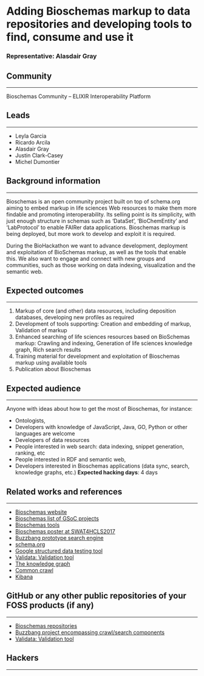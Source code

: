 # Adding Bioschemas markup to data repositories and developing tools to find, consume and use it

### Representative: Alasdair Gray

## Community
---

Bioschemas Community – ELIXIR Interoperability Platform

## Leads
---

- Leyla Garcia 
- Ricardo Arcila 
- Alasdair Gray 
- Justin Clark-Casey 
- Michel Dumontier  

## Background information
---

Bioschemas is an open community project built on top of schema.org aiming to embed markup in life sciences Web resources to make them more findable and promoting interoperability. Its selling point is its simplicity, with just enough structure in schemas such as ‘DataSet’, ‘BioChemEntity’ and ‘LabProtocol’ to enable FAIRer data applications. Bioschemas markup is being deployed, but more work to develop and exploit it is required.

During the BioHackathon we want to advance development, deployment and exploitation of BioSchemas markup, as well as the tools that enable this. We also want to engage and connect with new groups and communities, such as those working on data indexing, visualization and the semantic web.


## Expected outcomes
---

1) Markup of core (and other) data resources, including deposition databases, developing new profiles as required
2) Development of tools supporting: Creation and embedding of markup, Validation of markup
3) Enhanced searching of life sciences resources based on BioSchemas markup: Crawling and indexing, Generation of life sciences knowledge graph, Rich search results
4) Training material for development and exploitation of Bioschemas markup using available tools
5) Publication about Bioschemas

## Expected audience
---

Anyone with ideas about how to get the most of Bioschemas, for instance:
- Ontologists,
- Developers with knowledge of JavaScript, Java, GO, Python or other languages are welcome
- Developers of data resources
- People interested in web search: data indexing, snippet generation, ranking, etc
- People interested in RDF and semantic web, 
- Developers interested in Bioschemas applications (data sync, search, knowledge graphs, etc.)
**Expected hacking days**: 4 days

## Related works and references
---

- [Bioschemas website](http://bioschemas.org/)
- [Bioschemas list of GSoC projects ](http://bioschemas.org/GSoC/)
- [Bioschemas tools](http://bioschemas.org/tools)
- [Bioschemas poster at SWAT4HCLS2017](http://ceur-ws.org/Vol-2042/)
- [Buzzbang prototype search engine](http://buzzbang.science)
- [schema.org](http://schema.org)
- [Google structured data testing tool](https://search.google.com/structured-data/testing-tool)
- [Validata: Validation tool](https://github.com/HW-SWeL/Validata)
- [The knowledge graph](http://www.grakn.ai/)
- [Common crawl](http://commoncrawl.org/)
- [Kibana](https://www.elastic.co/products/kibana)

## GitHub or any other public repositories of your FOSS products (if any)
---

- [Bioschemas repositories](https://github.com/bioschemas/)
- [Buzzbang project encompassing crawl/search components](https://github.com/buzzbangorg/buzzbang-doc/wiki)
- [Validata: Validation tool](https://github.com/HW-SWeL/Validata)

## Hackers
---

